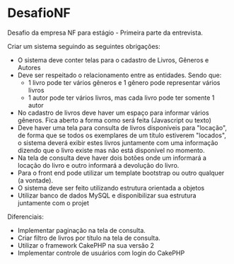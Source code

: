 # DesafioNF
Desafio da empresa NF para estágio - Primeira parte da entrevista.

Criar um sistema seguindo as seguintes obrigações:

- O sistema deve conter telas para o cadastro de Livros, Gêneros e Autores
- Deve ser respeitado o relacionamento entre as entidades. Sendo que:
    - 1 livro pode ter vários gêneros e 1 gênero pode representar vários livros
    - 1 autor pode ter vários livros, mas cada livro pode ter somente 1 autor
- No cadastro de livros deve haver um espaço para informar vários gêneros. Fica aberto a forma como será feita (Javascript ou texto)
- Deve haver uma tela para consulta de livros disponíveis para "locação", de forma que se todos os exemplares de um título estiverem "locados", o sistema deverá exibir estes livros juntamente com uma informação dizendo que o livro existe mas não está disponível no momento.
- Na tela de consulta deve haver dois botões onde um informará a locação do livro e outro informará a devolução do livro.
- Para o front end pode utilizar um template bootstrap ou outro qualquer (a vontade).
- O sistema deve ser feito utilizando estrutura orientada a objetos
- Utilizar banco de dados MySQL e disponibilizar sua estrutura juntamente com o projet
 
Diferenciais:

- Implementar paginação na tela de consulta.
- Criar filtro de livros por título na tela de consulta.
- Utilizar o framework CakePHP na sua versão 2
- Implementar controle de usuários com login do CakePHP
